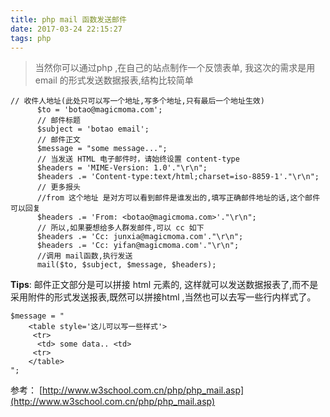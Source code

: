 ```yaml
---
title: php mail 函数发送邮件
date: 2017-03-24 22:15:27
tags: php
---
```


>当然你可以通过php ,在自己的站点制作一个反馈表单, 我这次的需求是用email 的形式发送数据报表,结构比较简单
<!-- more -->

```
// 收件人地址(此处只可以写一个地址,写多个地址,只有最后一个地址生效)
      $to = 'botao@magicmoma.com';
      // 邮件标题
      $subject = 'botao email';
      // 邮件正文
      $message = "some message...";
      // 当发送 HTML 电子邮件时，请始终设置 content-type
      $headers = 'MIME-Version: 1.0'."\r\n";
      $headers .= 'Content-type:text/html;charset=iso-8859-1'."\r\n";
      // 更多报头
      //from 这个地址 是对方可以看到邮件是谁发出的,填写正确邮件地址的话,这个邮件可以回复
      $headers .= 'From: <botao@magicmoma.com>'."\r\n";
      // 所以,如果要想给多人群发邮件,可以 cc 如下
      $headers .= 'Cc: junxia@magicmoma.com'."\r\n";
      $headers .= 'Cc: yifan@magicmoma.com'."\r\n";
      //调用 mail函数,执行发送
      mail($to, $subject, $message, $headers);
```
__Tips__: 邮件正文部分是可以拼接 html 元素的, 这样就可以发送数据报表了,而不是采用附件的形式发送报表,既然可以拼接html ,当然也可以去写一些行内样式了。
```
$message = "
    <table style='这儿可以写一些样式'>
     <tr>
      <td> some data.. <td>
     <tr>
    </table>
"; 
```
参考： [http://www.w3school.com.cn/php/php_mail.asp](http://www.w3school.com.cn/php/php_mail.asp)
